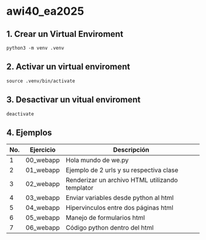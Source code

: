 # awi40_ea2025

## 1. Crear un Virtual Enviroment

```shell
python3 -m venv .venv
```

## 2. Activar un virtual enviroment

```shell
source .venv/bin/activate
```

## 3. Desactivar un vitual enviroment

```shell
deactivate
```

## 4. Ejemplos

|No.|Ejercicio|Descripción|
| -- | -- | -- |
|1|00_webapp|Hola mundo de we.py|
|2|01_webapp|Ejemplo de 2 urls y su respectiva clase|
|3|02_webapp|Renderizar un archivo HTML utilizando templator|
|4|03_webapp|Enviar variables desde python al html|
|5|04_webapp|Hipervinculos entre dos páginas html|
|6|05_webapp|Manejo de formularios html|
|7|06_webapp|Código python dentro del html|


